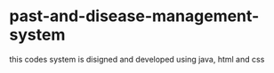 # past-and-disease-management-system
this codes system is disigned and developed using java, html and css
